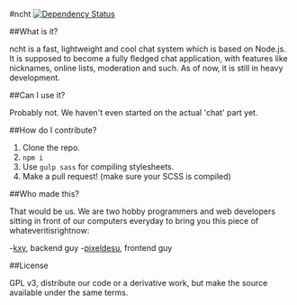 #ncht [![Dependency Status](https://david-dm.org/ncht/ncht.svg)](https://david-dm.org/ncht/ncht)

##What is it?

ncht is a fast, lightweight and cool chat system which is based on Node.js. It is supposed to become a fully fledged chat application, with features like nicknames, online lists, moderation and such. As of now, it is still in heavy development.

##Can I use it?

Probably not. We haven't even started on the actual 'chat' part yet.

##How do I contribute?

1. Clone the repo.
2. `npm i`
3. Use `gulp sass` for compiling stylesheets.
4. Make a pull request! (make sure your SCSS is compiled)

##Who made this?

That would be us. We are two hobby programmers and web developers sitting in front of our computers everyday to bring you this piece of whateveritisrightnow:

-[kxy](http://kyr.li), backend guy
-[pixeldesu](http://pixeldesu.de), frontend guy

##License

GPL v3, distribute our code or a derivative work, but make the source available under the same terms.